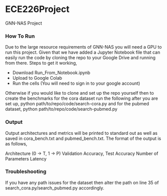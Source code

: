 # ECE226Project
GNN-NAS Project

### How To Run
Due to the large resource requirements of GNN-NAS you will need a GPU to run this project. Given that we have added a Jupyter Notebook file that can easily run the code by cloning the repo to your Google Drive and running from there. Steps to get it working,
* Download Run_From_Notebook.ipynb
* Upload to Google Colab
* Run the cells (You will need to sign in to your google account)

Otherwise if you would like to clone and set up the repo yourself then to create the benchmarks for the cora dataset run the following after you are set up,
python path/to/repo/code/search-cora.py
and for the pubmed dataset,
python path/to/repo/code/search-pubmed.py

### Output
Output architectures and metrics will be printed to standard out as well as saved in cora_bench.txt and pubmed_bench.txt. The format of the output is as follows,

Architecture  (0 -> T, 1 -> P)
Validation Accuracy, Test Accuracy
Number of Parameters
Latency


### Troubleshooting
If you have any path issues for the dataset then alter the path on line 35 of search_cora.py/search_pubmed.py accordingly. 
